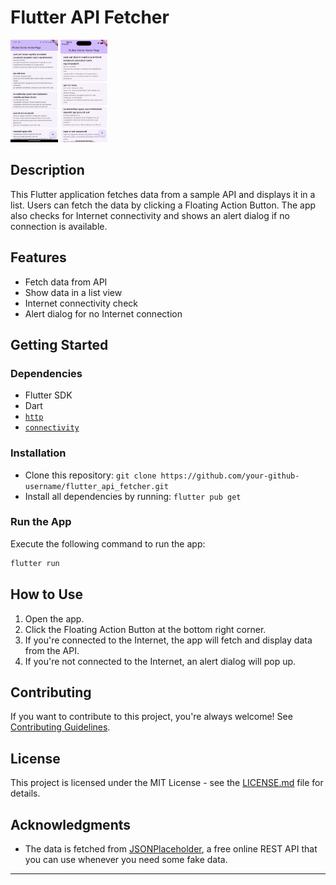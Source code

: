 # Flutter API Fetcher

<img src="Screenshot_20231006-114415.png" width="15%"></img>
<img src="simulator_screenshot_32EEB4D8-39A1-463B-A7C1-B46ACF425C1A.png" width="15%"></img>

## Description

This Flutter application fetches data from a sample API and displays it in a list. Users can fetch the data by clicking a Floating Action Button. The app also checks for Internet connectivity and shows an alert dialog if no connection is available.

## Features

- Fetch data from API
- Show data in a list view
- Internet connectivity check
- Alert dialog for no Internet connection

## Getting Started

### Dependencies

- Flutter SDK
- Dart
- [`http`](https://pub.dev/packages/http)
- [`connectivity`](https://pub.dev/packages/connectivity)

### Installation

- Clone this repository: `git clone https://github.com/your-github-username/flutter_api_fetcher.git`
- Install all dependencies by running: `flutter pub get`

### Run the App

Execute the following command to run the app:

```bash
flutter run
```

## How to Use

1. Open the app.
2. Click the Floating Action Button at the bottom right corner.
3. If you're connected to the Internet, the app will fetch and display data from the API.
4. If you're not connected to the Internet, an alert dialog will pop up.

## Contributing

If you want to contribute to this project, you're always welcome! See [Contributing Guidelines](CONTRIBUTING.md).

## License

This project is licensed under the MIT License - see the [LICENSE.md](LICENSE.md) file for details.

## Acknowledgments

- The data is fetched from [JSONPlaceholder](https://jsonplaceholder.typicode.com/), a free online REST API that you can use whenever you need some fake data.

---

